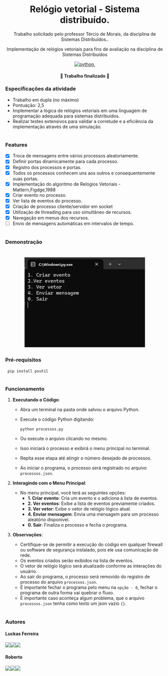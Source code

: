 <h1 align="center">  Relógio vetorial - Sistema distribuído. </h1>


<p align="center">Trabalho solicitado pelo professor Tércio de Morais, da disciplina de Sistemas Distribuídos..</p>
<p align="center">Implementação de relógios vetoriais para fins de avaliação na disciplina de Sistemas Distribuídos</p>

<p align="center"> 
  <a href="https://angular.io/">
        <img src="https://img.shields.io/badge/Made%20with-Python-1f425f.svg" alt="python">,
  </a>
</p>


<h4 align="center"> 
	🚧  Trabalho finalizado  🚧
</h4>


### Especificações da atividade
- Trabalho em dupla (no máximo)
- Pontuação: 2,5
- Implementar a lógica de relógios vetoriais em uma linguagem de programação adequada para sistemas distribuídos.
- Realizar testes extensivos para validar a corretude e a eficiência da implementação através de uma simulação.
 #
### Features

- [x] Troca de mensagens entre vários processos aleatoriamente.
- [x] Definir portas dinamicamente para cada processo.
- [x] Registro dos processos e portas.
- [x] Todos os processos conhecem uns aos outros e consequentemente suas portas.
- [x] Implementação do algoritmo de Relógios Vetoriais - Mattern,Figdge,1988
- [x] Criar evento no processo.
- [x] Ver lista de eventos do processo.
- [x] Criação de processo cliente/servidor em socket
- [x] Utilização de threading para uso simultâneo de recursos.
- [x] Navegação em menus dos recursos.
- [ ] Envio de mensagens automáticas em intervalos de tempo.
 #

### Demonstração
<h1 align="center">
  <img alt="demonstração" src="relógios_vetorias.png" />
</h1>

### Pré-requisitos

     pip install psutil


 #
 
### Funcionamento

1. **Executando o Código**:
   - Abra um terminal na pasta onde salvou o arquivo Python.
   - Execute o código Python digitando:
     
     ```
     python processos.py
     ```
   - Ou execute o arquivo clicando no mesmo.
   - Isso iniciará o processo e exibirá o menu principal no terminal.
   - Repita esse etapa até atingir o número desejado de processos.
   - Ao iniciar o programa, o processo será registrado no arquivo `processos.json`.

2. **Interagindo com o Menu Principal**:
   - No menu principal, você terá as seguintes opções:
     - **1. Criar evento**: Cria um evento e o adiciona à lista de eventos.
     - **2. Ver eventos**: Exibe a lista de eventos previamente criados.
     - **3. Ver vetor**: Exibe o vetor de relógio lógico atual.
     - **4. Enviar mensagem**: Envia uma mensagem para um processo aleatório disponível.
     - **0. Sair**: Finaliza o processo e fecha o programa.

3. **Observações**:
   - Certifique-se de permitir a execução do código em qualquer firewall ou software de segurança instalado, pois ele usa comunicação de rede.
   - Os eventos criados serão exibidos na lista de eventos.
   - O vetor de relógio lógico será atualizado conforme as interações do usuário.
   - Ao sair do programa, o processo será removido do registro de processo do arquivo `processos.json`.
   - É importante fechar o programa pelo menu na `opção - 0`, fechar o programa de outra forma vai quebrar o fluxo.
   - É importante caso aconteça algum problema, que o arquivo `processos.json` tenha como texto um json vazio `{}`.

#
 
### Autores
#### Luckas Ferreira
<a href="https://instagram.com/luckas_.ferreira" target="_blank"><img src="https://img.shields.io/badge/-Instagram-%23E4405F?style=for-the-badge&logo=instagram&logoColor=white" target="_blank"></a><a href = "mailto:lucas.ferreira2@arapiraca.ufal.br"><img src="https://img.shields.io/badge/-Gmail-%23333?style=for-the-badge&logo=gmail&logoColor=white" target="_blank"></a><a href="https://www.linkedin.com/in/luckas-ferreira-49a7a219b/" target="_blank"><img src="https://img.shields.io/badge/-LinkedIn-%230077B5?style=for-the-badge&logo=linkedin&logoColor=white" target="_blank"></a>  
  

#### Roberto
<a href="https://instagram.com/jrobertogram" target="_blank"><img src="https://img.shields.io/badge/-Instagram-%23E4405F?style=for-the-badge&logo=instagram&logoColor=white" target="_blank"></a><a href = "mailto:jose.silva9@arapiraca.ufal.br"><img src="https://img.shields.io/badge/-Gmail-%23333?style=for-the-badge&logo=gmail&logoColor=white" target="_blank"></a><a href="https://www.linkedin.com/in/robertogram/" target="_blank"><img src="https://img.shields.io/badge/-LinkedIn-%230077B5?style=for-the-badge&logo=linkedin&logoColor=white" target="_blank"></a> 

